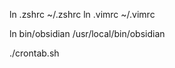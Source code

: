 <!-- tools -->
ln .zshrc ~/.zshrc
ln .vimrc ~/.vimrc

<!-- binaries -->
ln bin/obsidian /usr/local/bin/obsidian

<!-- scripts -->
./crontab.sh